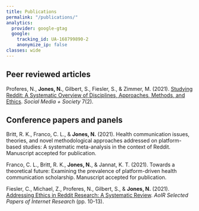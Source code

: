 ```yaml
---
title: Publications
permalink: "/publications/"
analytics:
  provider: google-gtag
  google:
    tracking_id: UA-168799890-2
    anonymize_ip: false
classes: wide    
---
```

## Peer reviewed articles

Proferes, N., **Jones, N.**, Gilbert, S., Fiesler, S., & Zimmer, M. (2021). [Studying Reddit: A Systematic Overview of Disciplines, Approaches, Methods, and Ethics](https://doi.org/10.1177%2F20563051211019004). *Social Media + Society* 7(2).

## Conference papers and panels

Britt, R. K., Franco, C. L., & **Jones, N.** (2021). Health communication issues, theories, and novel methodological approaches addressed on platform-based studies: A systematic meta-analysis in the context of Reddit. Manuscript accepted for publication.

Franco, C. L., Britt, R. K., **Jones, N.**, & Jannat, K. T. (2021). Towards a theoretical future: Examining the prevalence of platform-driven health communication scholarship. Manuscript accepted for publication.

Fiesler, C., Michael, Z., Proferes, N., Gilbert, S., & **Jones, N.** (2021). [Addressing Ethics in Reddit Research: A Systematic Review](https://doi.org/10.5210/spir.v2021i0.12096). *AoIR Selected Papers of Internet Research* (pp. 10-13).
